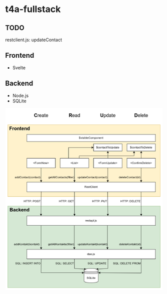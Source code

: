 # t4a-fullstack

## TODO
restclient.js: updateContact

## Frontend
- Svelte

## Backend
- Node.js
- SQLite

![t4a-fullstack.drawio.png](t4a-fullstack.drawio.png)